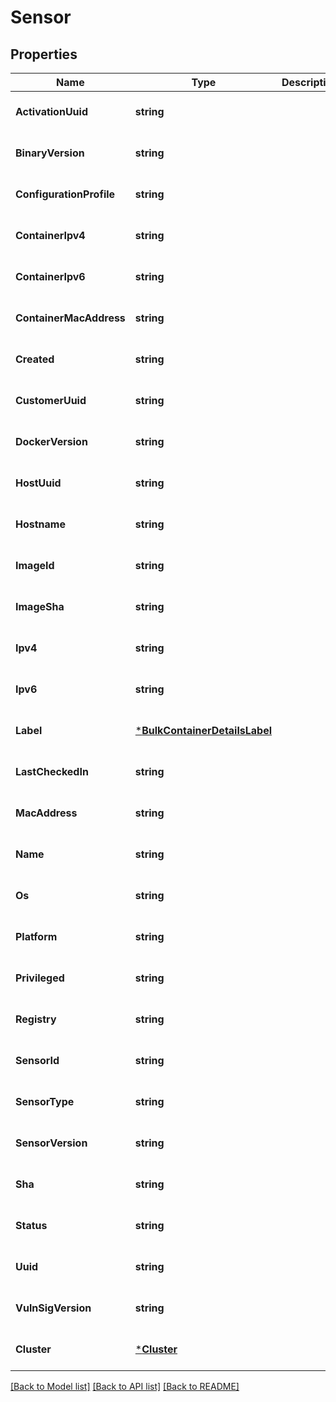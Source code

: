 # Sensor

## Properties
Name | Type | Description | Notes
------------ | ------------- | ------------- | -------------
**ActivationUuid** | **string** |  | [optional] [default to null]
**BinaryVersion** | **string** |  | [optional] [default to null]
**ConfigurationProfile** | **string** |  | [optional] [default to null]
**ContainerIpv4** | **string** |  | [optional] [default to null]
**ContainerIpv6** | **string** |  | [optional] [default to null]
**ContainerMacAddress** | **string** |  | [optional] [default to null]
**Created** | **string** |  | [optional] [default to null]
**CustomerUuid** | **string** |  | [optional] [default to null]
**DockerVersion** | **string** |  | [optional] [default to null]
**HostUuid** | **string** |  | [optional] [default to null]
**Hostname** | **string** |  | [optional] [default to null]
**ImageId** | **string** |  | [optional] [default to null]
**ImageSha** | **string** |  | [optional] [default to null]
**Ipv4** | **string** |  | [optional] [default to null]
**Ipv6** | **string** |  | [optional] [default to null]
**Label** | [***BulkContainerDetailsLabel**](BulkContainerDetails_label.md) |  | [optional] [default to null]
**LastCheckedIn** | **string** |  | [optional] [default to null]
**MacAddress** | **string** |  | [optional] [default to null]
**Name** | **string** |  | [optional] [default to null]
**Os** | **string** |  | [optional] [default to null]
**Platform** | **string** |  | [optional] [default to null]
**Privileged** | **string** |  | [optional] [default to null]
**Registry** | **string** |  | [optional] [default to null]
**SensorId** | **string** |  | [optional] [default to null]
**SensorType** | **string** |  | [optional] [default to null]
**SensorVersion** | **string** |  | [optional] [default to null]
**Sha** | **string** |  | [optional] [default to null]
**Status** | **string** |  | [optional] [default to null]
**Uuid** | **string** |  | [optional] [default to null]
**VulnSigVersion** | **string** |  | [optional] [default to null]
**Cluster** | [***Cluster**](Cluster.md) |  | [optional] [default to null]

[[Back to Model list]](../README.md#documentation-for-models) [[Back to API list]](../README.md#documentation-for-api-endpoints) [[Back to README]](../README.md)

